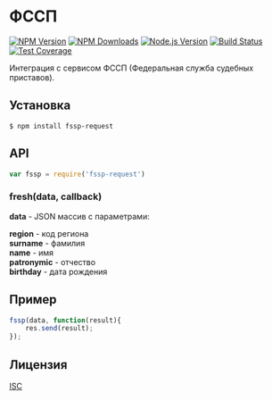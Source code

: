 # ФССП

[![NPM Version][npm-image]][npm-url]
[![NPM Downloads][downloads-image]][downloads-url]
[![Node.js Version][node-version-image]][node-version-url]
[![Build Status][travis-image]][travis-url]
[![Test Coverage][coveralls-image]][coveralls-url]

Интеграция с сервисом ФССП (Федеральная служба судебных приставов).

## Установка

```
$ npm install fssp-request
```

## API

```js
var fssp = require('fssp-request')
```

### fresh(data, callback)

 __data__ - JSON массив с параметрами:  
 
 __region__ - код региона  
 __surname__ - фамилия  
 __name__ - имя  
 __patronymic__ - отчество  
 __birthday__ - дата рождения

## Пример

```js
fssp(data, function(result){
    res.send(result);
});
```

## Лицензия

[ISC](LICENSE)

[npm-image]: https://img.shields.io/npm/v/fresh.svg
[npm-url]: https://npmjs.org/package/fresh
[node-version-image]: https://img.shields.io/node/v/fresh.svg
[node-version-url]: http://nodejs.org/download/
[travis-image]: https://img.shields.io/travis/jshttp/fresh/master.svg
[travis-url]: https://travis-ci.org/jshttp/fresh
[coveralls-image]: https://img.shields.io/coveralls/jshttp/fresh/master.svg
[coveralls-url]: https://coveralls.io/r/jshttp/fresh?branch=master
[downloads-image]: https://img.shields.io/npm/dm/fresh.svg
[downloads-url]: https://npmjs.org/package/fresh
